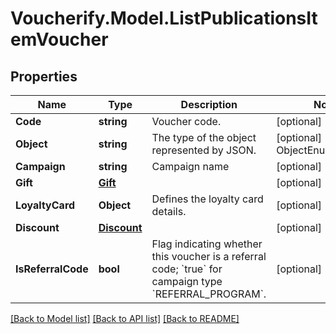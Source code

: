 # Voucherify.Model.ListPublicationsItemVoucher

## Properties

Name | Type | Description | Notes
------------ | ------------- | ------------- | -------------
**Code** | **string** | Voucher code. | [optional] 
**Object** | **string** | The type of the object represented by JSON. | [optional] [default to ObjectEnum.Voucher]
**Campaign** | **string** | Campaign name | [optional] 
**Gift** | [**Gift**](Gift.md) |  | [optional] 
**LoyaltyCard** | **Object** | Defines the loyalty card details. | [optional] 
**Discount** | [**Discount**](Discount.md) |  | [optional] 
**IsReferralCode** | **bool** | Flag indicating whether this voucher is a referral code; &#x60;true&#x60; for campaign type &#x60;REFERRAL_PROGRAM&#x60;. | [optional] 

[[Back to Model list]](../../README.md#documentation-for-models) [[Back to API list]](../../README.md#documentation-for-api-endpoints) [[Back to README]](../../README.md)

